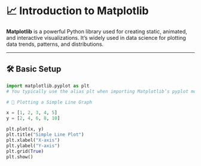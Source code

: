 # 📈 Introduction to Matplotlib

**Matplotlib** is a powerful Python library used for creating static, animated, and interactive visualizations. It’s widely used in data science for plotting data trends, patterns, and distributions.

---

## 🛠️ Basic Setup

```python
import matplotlib.pyplot as plt
# You typically use the alias plt when importing Matplotlib’s pyplot module.

# 📌 Plotting a Simple Line Graph

x = [1, 2, 3, 4, 5]
y = [2, 4, 6, 8, 10]

plt.plot(x, y)
plt.title("Simple Line Plot")
plt.xlabel("X-axis")
plt.ylabel("Y-axis")
plt.grid(True)
plt.show()
```


